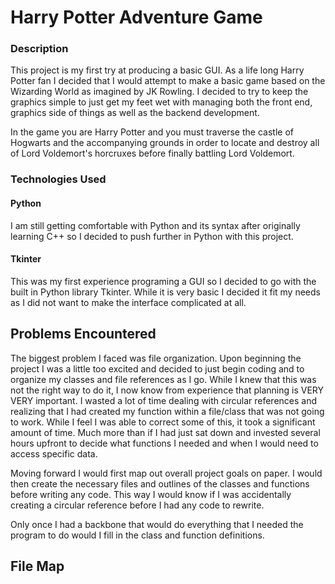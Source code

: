 # Harry Potter Adventure Game

### Description

This project is my first try at producing a basic GUI. As a life long
Harry Potter fan I decided that I would attempt to make a basic game based
on the Wizarding World as imagined by JK Rowling. I decided to try to keep
the graphics simple to just get my feet wet with managing both the front end,
graphics side of things as well as the backend development.

In the game you are Harry Potter and you must traverse the castle of Hogwarts
and the accompanying grounds in order to locate and destroy all of Lord
Voldemort's horcruxes before finally battling Lord Voldemort.

### Technologies Used

#### Python

I am still getting comfortable with Python and its syntax after originally
learning C++ so I decided to push further in Python with this project.

#### Tkinter

This was my first experience programing a GUI so I decided to go with the built
in Python library Tkinter. While it is very basic I decided it fit my needs as
I did not want to make the interface complicated at all.

## Problems Encountered

The biggest problem I faced was file organization. Upon beginning the project I
was a little too excited and decided to just begin coding and to organize my
classes and file references as I go. While I knew that this was not the right
way to do it, I now know from experience that planning is VERY VERY important.
I wasted a lot of time dealing with circular references and realizing that I
had created my function within a file/class that was not going to work. While
I feel I was able to correct some of this, it took a significant amount of
time. Much more than if I had just sat down and invested several hours upfront
to decide what functions I needed and when I would need to access specific
data.

Moving forward I would first map out overall project goals on paper.
I would then create the necessary files and outlines of the classes and
functions before writing any code. This way I would know if I was accidentally
creating a circular reference before I had any code to rewrite.

Only once I had a backbone that would do everything that I needed the program
to do would I fill in the class and function definitions. 

## File Map
